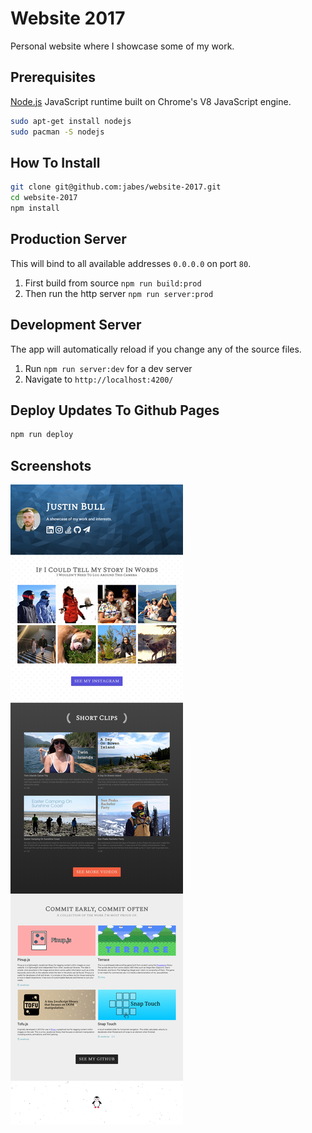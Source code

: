 # Website 2017

Personal website where I showcase some of my work.

## Prerequisites

[Node.js](https://nodejs.org/en/download/) JavaScript runtime built on Chrome's V8 JavaScript engine.

```bash
sudo apt-get install nodejs
sudo pacman -S nodejs
```

## How To Install

```bash
git clone git@github.com:jabes/website-2017.git
cd website-2017
npm install
```

## Production Server

This will bind to all available addresses `0.0.0.0` on port `80`.

1. First build from source `npm run build:prod`
2. Then run the http server `npm run server:prod`

## Development Server

The app will automatically reload if you change any of the source files.

1. Run `npm run server:dev` for a dev server
2. Navigate to `http://localhost:4200/`

## Deploy Updates To Github Pages

```bash
npm run deploy
```

## Screenshots

![](screenshot.png)
